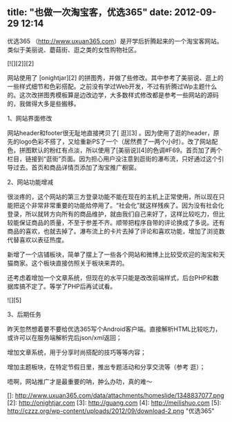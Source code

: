 title: "也做一次淘宝客，优选365"
date: 2012-09-29 12:14
---

优选365 （<http://www.uxuan365.com>）是开学后折腾起来的一个淘宝客网站。类似于美丽说、蘑菇街、逛之类的女性购物社区。

<!-- more --> 

[![][2]][2]

网站使用了 [onightjar][2] 的拼图秀，并做了些修改。其中参考了美丽说、逛上的一些样式细节和色彩搭配。之前没有学过Web开发，不过有折腾过Wp主题什么的。这次改拼图秀模板算是边改边学，大多数样式修改都是参考一些网站的源码的，我做得大多是些搬移。

1、网站界面修改

网站header和footer很无耻地直接拷贝了[ 逛][3] 。因为使用了逛的header，原先的logo色彩不搭了，又给重新PS了一个（居然费了一两个小时）。改了网站配色，拼图默认的粉红有点淡，所以使用了[美丽说][4]的色调#F69。首页加了两个栏目，链接到“逛街”页面。因为担心用户没注意到逛街的瀑布流，只好通过这个引导过去。首页和商品详情页添加了淘宝推广橱窗。

2、网站功能增减

很淡疼的，这个网站的第三方登录功能不能在现在的主机上正常使用，所以现在只能把这个非常非常重要的功能给停用了。“社会化”就这样残疾了。因为没有社会化登录，所以就转方向所有的商品维护，就由我们自己来好了，这样比较吃力，但比较能保证商品的质量，不至于参差不齐。顺带把程序自带的评论换成了多说。还有商品的喜欢，也就去掉了。瀑布流上的卡片去掉了评论和喜欢功能，增加了浏览数代替喜欢以表征热度。

新增了一个店铺板块，简单了摆上了一些各个网站和微博上比较受欢迎的淘宝和天猫商家。这个板块直接仿照关于板块来弄的。

还考虑着增加一个文章系统，但现在的水平只能是改改前端样式，后台PHP和数据库搞不定了。等学了PHP后再试试看。

![][5]

3、后期任务

昨天忽然想着要不要给优选365写个Android客户端。直接解析HTML比较吃力，或许可以在服务端解析完后json/xml返回；

增加文章系统，用于分享时尚搭配的技巧等等内容；

增加主题板块，在特定节假日里，推出专题活动和分享交流等（参考 逛）；

唔啊，网站推广才是最重要的呐，肿么办叻，真的难～

 []: http://www.uxuan365.com/data/attachments/homeslide/1348837077.png
 [2]: http://onightjar.com
 [3]: http://guang.com
 [4]: http://meilishuo.com
 [5]: http://czzz.org/wp-content/uploads/2012/09/download-2.png "优选365"
